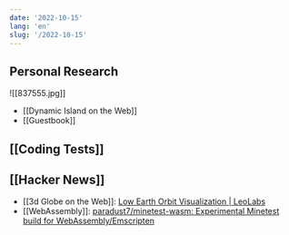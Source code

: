 ```yaml
---
date: '2022-10-15'
lang: 'en'
slug: '/2022-10-15'
---
```


## Personal Research

![[837555.jpg]]

- [[Dynamic Island on the Web]]
- [[Guestbook]]

## [[Coding Tests]]

## [[Hacker News]]

- [[3d Globe on the Web]]: [Low Earth Orbit Visualization | LeoLabs](https://platform.leolabs.space/visualization)
- [[WebAssembly]]: [paradust7/minetest-wasm: Experimental Minetest build for WebAssembly/Emscripten](https://github.com/paradust7/minetest-wasm)
